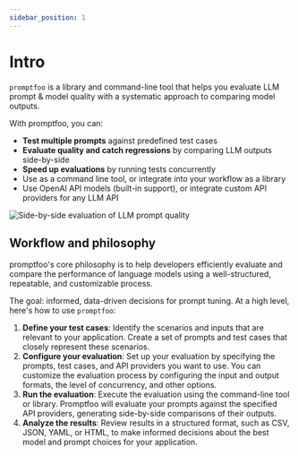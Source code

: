 ```yaml
---
sidebar_position: 1
---
```


# Intro

`promptfoo` is a library and command-line tool that helps you evaluate LLM prompt & model quality with a systematic approach to comparing model outputs.

With promptfoo, you can:

- **Test multiple prompts** against predefined test cases
- **Evaluate quality and catch regressions** by comparing LLM outputs side-by-side
- **Speed up evaluations** by running tests concurrently
- Use as a command line tool, or integrate into your workflow as a library
- Use OpenAI API models (built-in support), or integrate custom API providers for any LLM API

![Side-by-side evaluation of LLM prompt quality](https://user-images.githubusercontent.com/310310/235529431-f4d5c395-d569-448e-9697-cd637e0372a5.gif)

## Workflow and philosophy

promptfoo's core philosophy is to help developers efficiently evaluate and compare the performance of language models using a well-structured, repeatable, and customizable process.

The goal: informed, data-driven decisions for prompt tuning. At a high level, here's how to use `promptfoo`:

1. **Define your test cases**: Identify the scenarios and inputs that are relevant to your application. Create a set of prompts and test cases that closely represent these scenarios.
2. **Configure your evaluation**: Set up your evaluation by specifying the prompts, test cases, and API providers you want to use. You can customize the evaluation process by configuring the input and output formats, the level of concurrency, and other options.
3. **Run the evaluation**: Execute the evaluation using the command-line tool or library. Promptfoo will evaluate your prompts against the specified API providers, generating side-by-side comparisons of their outputs.
4. **Analyze the results**: Review results in a structured format, such as CSV, JSON, YAML, or HTML, to make informed decisions about the best model and prompt choices for your application.
